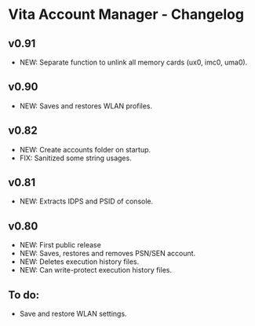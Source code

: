 # Vita Account Manager - Changelog

## v0.91
* NEW: Separate function to unlink all memory cards (ux0, imc0, uma0).

## v0.90
* NEW: Saves and restores WLAN profiles.

## v0.82
* NEW: Create accounts folder on startup.
* FIX: Sanitized some string usages.

## v0.81
* NEW: Extracts IDPS and PSID of console.

## v0.80
* NEW: First public release
* NEW: Saves, restores and removes PSN/SEN account.
* NEW: Deletes execution history files.
* NEW: Can write-protect execution history files.


## To do:
* Save and restore WLAN settings.
